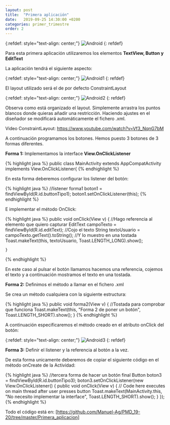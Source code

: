 ```yaml
---
layout: post
title:  "Primera aplicación"
date:   2019-09-25 14:30:00 +0200
categories: primer_trimestre
order: 2
---
```

{:refdef: style="text-align: center;"}
![Android](/blog_PMD/assets/android.jpg)
{: refdef}

Para esta primera aplicación utilizaremos los elementos <b>TextView, Button y EditText</b>

La aplicación tendrá el siguiente aspecto:

{:refdef: style="text-align: center;"}
![Android1](/blog_PMD/assets/primeraApp/captura4.jpg)
{: refdef}

El layout utilizado será el de por defecto ConstraintLayout

{:refdef: style="text-align: center;"}
![Android2](/blog_PMD/assets/primeraApp/captura2.jpg)
{: refdef}

Observa como está organizado el layout. Simplemente arrastra los puntos blancos donde quieras añadir una restricción. Haciendo ajustes en el diseñador se modificará automáticamente el fichero .xml.

Video ConstraintLayout: <a href="https://www.youtube.com/watch?v=Vf3_NqnG7bM">https://www.youtube.com/watch?v=Vf3_NqnG7bM</a> 


A continuación programamos los botones. Hemos puesto 3 botones de 3 formas diferentes.

<b>Forma 1:</b> Implementamos la interface <b>View.OnClickListener</b>

{% highlight java %}
public class MainActivity extends AppCompatActivity implements View.OnClickListener{
{% endhighlight %}

En esta forma deberemos configurar los listener del botón:

{% highlight java %}
        //listener forma1
        boton1 = findViewById(R.id.buttonTipo1);
        boton1.setOnClickListener(this);
{% endhighlight %}

E implementar el método OnClick:

{% highlight java %}
public void onClick(View v) {
        //Hago referencia al elemento que quiero capturar
        EditText campoTexto = findViewById(R.id.editText);
        //Cojo el texto
        String textoUsuario = campoTexto.getText().toString();
        //Y lo muestro en una tostada
        Toast.makeText(this, textoUsuario, Toast.LENGTH_LONG).show();

    }
{% endhighlight %}

En este caso al pulsar el botón llamamos hacemos una referencia, cojemos el texto y a continuación mostramos el texto en una tostada.

<b>Forma 2:</b> Definimos el método a llamar en el fichero .xml

Se crea un método cualquiera con la siguiente estructura:

{% highlight java %}
 public void forma2(View v) {
		//Tostada para comprobar que funciona
        Toast.makeText(this, "Forma 2 de poner un botón", Toast.LENGTH_SHORT).show();
    }
{% endhighlight %}

A continuación especificaremos el método creado en el atributo onClick del botón:

{:refdef: style="text-align: center;"}
![Android3](/blog_PMD/assets/primeraApp/captura3.jpg)
{: refdef}

<b>Forma 3:</b> Definir el listener y la referencia al botón a la vez.

De esta forma unicamente deberemos de copiar el siguiente código en el método onCreate de la Actividad:

{% highlight java %}
//tercera forma de hacer un botón
        final Button boton3 = findViewById(R.id.buttonTipo3);
        boton3.setOnClickListener(new View.OnClickListener() {
            public void onClick(View v) {
                // Code here executes on main thread after user presses button
                Toast.makeText(MainActivity.this, "No necesito implementar la interface", Toast.LENGTH_SHORT).show();
            }
        });
{% endhighlight %}


Todo el código está en: [https://github.com/Manuel-Ag/PMD_19-20/tree/master/Primera_aplicacion]


[https://github.com/Manuel-Ag/PMD_19-20/tree/master/Primera_aplicacion]: https://github.com/Manuel-Ag/PMD_19-20/tree/master/Primera_aplicacion
